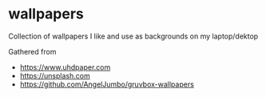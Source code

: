 # wallpapers

Collection of wallpapers I like and use as backgrounds on my laptop/dektop

Gathered from 
* https://www.uhdpaper.com 
* https://unsplash.com
* https://github.com/AngelJumbo/gruvbox-wallpapers 